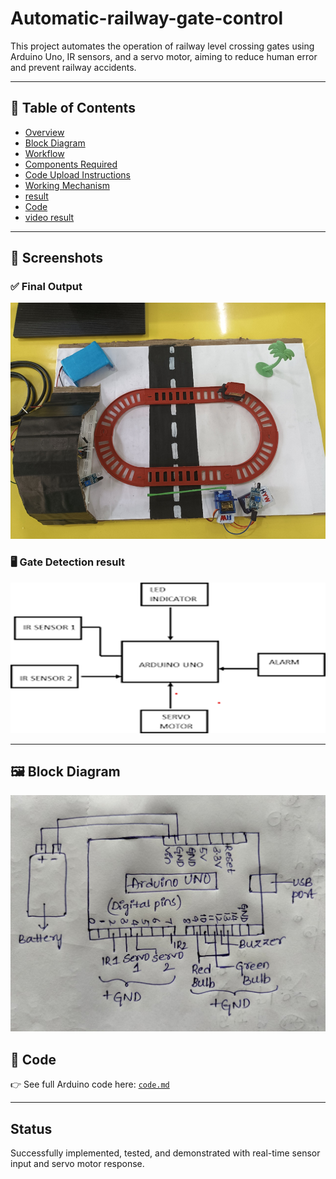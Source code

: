 # Automatic-railway-gate-control
This project automates the operation of railway level crossing gates using Arduino Uno, IR sensors, and a servo motor, aiming to reduce human error and prevent railway accidents.

----

## 📁 Table of Contents

- [Overview](docs/00_overview.md)
- [Block Diagram](images/blockdiagram.png)
- [Workflow](images/workflow.png)
- [Components Required](docs/01_components.md)
- [Code Upload Instructions](docs/02_codeupload.md)
- [Working Mechanism](docs/03_workingmechanism.md)
- [result](images/result.png)
- [Code](code.md)
- [video result](videodemo.mp4)


---

## 📸 Screenshots

### ✅ Final Output
![Result](images/result.png)

### 🖥️ Gate Detection result
![Detection](images/workflow.png)

---

## 🖼️ Block Diagram

![Block Diagram](images/blockdiagram.png)


## 🧾 Code

👉 See full Arduino code here: [`code.md`](code.md)

---

## Status

Successfully implemented, tested, and demonstrated with real-time sensor input and servo motor response.
